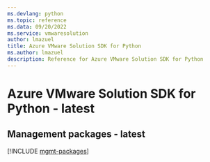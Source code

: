 ```yaml
---
ms.devlang: python
ms.topic: reference
ms.data: 09/20/2022
ms.service: vmwaresolution
author: lmazuel
title: Azure VMware Solution SDK for Python
ms.author: lmazuel
description: Reference for Azure VMware Solution SDK for Python
---
```

# Azure VMware Solution SDK for Python - latest

## Management packages - latest
[!INCLUDE [mgmt-packages](vmware-solution-mgmt-index.md)]